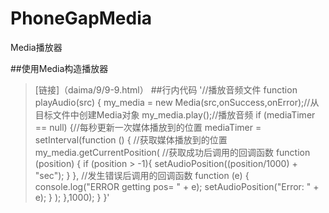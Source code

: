 # PhoneGapMedia
Media播放器

##使用Media构造播放器
>[链接]（daima/9/9-9.html）
##行内代码
'//播放音频文件
        function playAudio(src) {
            my_media = new Media(src,onSuccess,onError);//从目标文件中创建Media对象
            my_media.play();//播放音频
            if (mediaTimer == null) {//每秒更新一次媒体播放到的位置
                mediaTimer = setInterval(function () {
                    //获取媒体播放到的位置
                    my_media.getCurrentPosition(
                            //获取成功后调用的回调函数
                            function (position) {
                                if (position > -1){
                                    setAudioPosition((position/1000) + "sec");
                                }
                            },
                            //发生错误后调用的回调函数
                            function (e) {
                                console.log("ERROR getting pos= " + e);
                                setAudioPosition("Error: " + e);
                            }
                    );
                },1000);
            }
        }'

